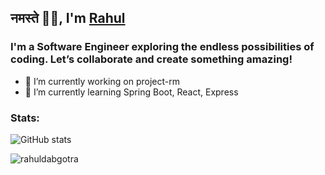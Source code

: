 ## नमस्ते 🙏🏼, I'm [Rahul](https://github.com/rahuldabgotra)

### I'm a Software Engineer exploring the endless possibilities of coding. Let’s collaborate and create something amazing!

 - 🔭 I’m currently working on project-rm
 - 🌱 I’m currently learning Spring Boot, React, Express

<!-- Social Media Additions 
### Connect with me:
-->


<!-- Stats-->
### Stats:
![GitHub stats](https://github-readme-stats.vercel.app/api?username=rahuldabgotra&show_icons=true&count_private=true&theme=tokyonight)  

<!-- Counter -->
<p align="left"> <img src="https://komarev.com/ghpvc/?username=rahuldabgotra&label=Profile%20views&color=6805D3&style=flat" alt="rahuldabgotra" /> </p>


<!--
**rahuldabgotra/rahuldabgotra** is a ✨ _special_ ✨ repository because its `README.md` (this file) appears on your GitHub profile.
Here are some ideas to get you started:
- 🔭 I’m currently working on ...
- 🌱 I’m currently learning ...
- 👯 I’m looking to collaborate on ...
- 🤔 I’m looking for help with ...
- 💬 Ask me about ...
- 📫 How to reach me: ...
- 😄 Pronouns: ...
- ⚡ Fun fact: ...
-->

